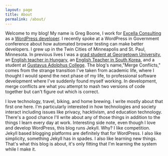 ```yaml
---
layout: page
title: About
permalink: /about/
---
```


Welcome to my blog! My name is Greg Boone, I work for <a href="http://excella.com">Excella Consulting</a> as a <a href="http://wordpress.org">WordPress developer</a>. I recently spoke at a WordPress in Government conference about how automated browser testing can make better developers. I grew up in the Twin Cities of Minneapolis and St. Paul, Minnesota. In previous lives I was a <a href="http://cct.georgetown.edu">grad student at Georgetown University</a>, an <a href="http://www.harmsboone.org/category/blog/keeping-up-with-the-magyars">English teacher in Hungary</a>, an <a href="http://www.harmsboone.org/category/blog/korea">English Teacher in South Korea</a>, and a student at <a href="http://gustavus.edu">Gustavus Adolphus College</a>. The blog's name,"Merge Conflicts," comes from the strange transition I've taken from academic life, where I thought I would spend the next phase of my life, to professional software development where I've suddenly found myself working. In development, merge conflicts are what you attempt to mash two versions of code together but can't figure out which is correct.

I love technology, travel, biking, and home brewing. I write mostly about that first one here. I'm particularly interested in how technologies and society interact including issues like privacy, hacktivism, and education technology. There's a good chance I'll write about any of those things in addition to the things I learn every day at work. Interesting side note, even though I love and develop WordPress, this blog runs Jekyll. Why? I like competition. Jekyll based blogging platforms are definitely that for WordPress. I also like simplicity, something Jekyll has in spades. I also like learning new things. That's what this blog is about, it's only fitting that I'm learning the system while I make it.